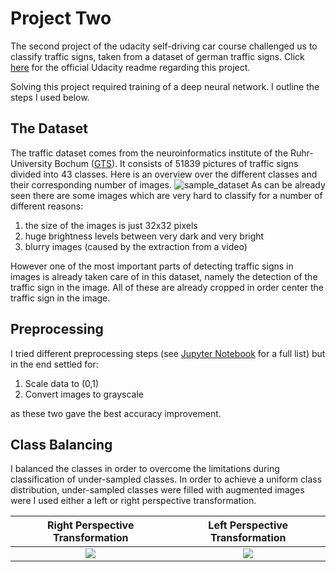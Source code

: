 # Project Two
The second project of the udacity self-driving car course challenged us to classify traffic signs, taken from a dataset of german traffic signs. Click [here](https://github.com/CYHSM/carnd/blob/master/CarND-Traffic-Sign-Classifier-Project/README_Udacity.md) for the official Udacity readme regarding this project.

Solving this project required training of a deep neural network. I outline the steps I used below.

## The Dataset
The traffic dataset comes from the neuroinformatics institute of the Ruhr-University Bochum ([GTS](benchmark.ini.trub.derub.de)). It consists of 51839 pictures of traffic signs divided into 43 classes. Here is an overview over the different classes and their corresponding number of images.
![sample_dataset](https://github.com/CYHSM/carnd/blob/master/CarND-Traffic-Sign-Classifier-Project/sample_dataset.png)
As can be already seen there are some images which are very hard to classify for a number of different reasons:
1. the size of the images is just 32x32 pixels
2. huge brightness levels between very dark and very bright
3. blurry images (caused by the extraction from a video)

However one of the most important parts of detecting traffic signs in images is already taken care of in this dataset, namely the detection of the traffic sign in the image. All of these are already cropped in order center the traffic sign in the image.

## Preprocessing
I tried different preprocessing steps (see [Jupyter Notebook](https://github.com/CYHSM/carnd/blob/master/CarND-Traffic-Sign-Classifier-Project/Traffic_Sign_Classifier.ipynb) for a full list) but in the end settled for:
1. Scale data to (0,1)
2. Convert images to grayscale

as these two gave the best accuracy improvement.

## Class Balancing
I balanced the classes in order to overcome the limitations during classification of under-sampled classes. In order to achieve a uniform class distribution, under-sampled classes were filled with augmented images were I used either a left or right perspective transformation.

Right Perspective Transformation             |  Left Perspective Transformation
:-------------------------:|:-------------------------:
![](https://github.com/CYHSM/carnd/blob/master/CarND-Traffic-Sign-Classifier-Project/perspective_right.jpg?raw=true)  |  ![](https://github.com/CYHSM/carnd/blob/master/CarND-Traffic-Sign-Classifier-Project/perspective_left.jpg?raw=true)
